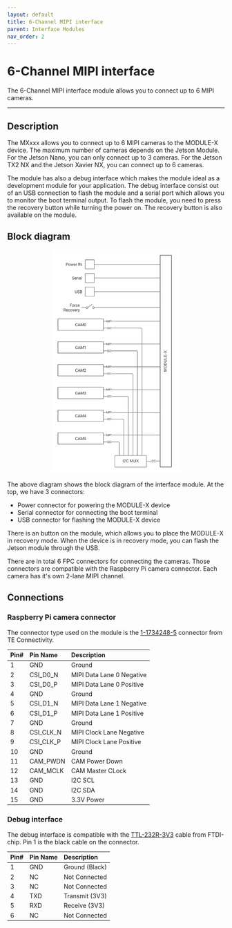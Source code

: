 ```yaml
---
layout: default
title: 6-Channel MIPI interface
parent: Interface Modules
nav_order: 2
---
```


# 6-Channel MIPI interface

The 6-Channel MIPI interface module allows you to connect up to 6 MIPI cameras.

---

## Description

The MXxxx allows you to connect up to 6 MIPI cameras to the MODULE-X device. 
The maximum number of cameras depends on the Jetson Module. 
For the Jetson Nano, you can only connect up to 3 cameras. 
For the Jetson TX2 NX and the Jetson Xavier NX, you can connect up to 6 cameras.

The module has also a debug interface which makes the module ideal as a development module for your application. 
The debug interface consist out of an USB connection to flash the module and a serial port which allows you to monitor the boot terminal output.
To flash the module, you need to press the recovery button while turning the power on. 
The recovery button is also available on the module.

## Block diagram

<p align="center">
<img src="/assets/images/pages/interface-modules/6-channel-mipi/BlockDiagram.svg" width="300">
</p>

The above diagram shows the block diagram of the interface module. At the top, we have 3 connectors:
* Power connector for powering the MODULE-X device
* Serial connector for connecting the boot terminal 
* USB connector for flashing the MODULE-X device

There is an button on the module, which allows you to place the MODULE-X in recovery mode.
When the device is in recovery mode, you can flash the Jetson module through the USB.

There are in total 6 FPC connectors for connecting the cameras. 
Those connectors are compatible with the Raspberry Pi camera connector. 
Each camera has it's own 2-lane MIPI channel. 


## Connections

### Raspberry Pi camera connector 

The connector type used on the module is the [1-1734248-5](https://www.te.com/usa-en/product-1-1734248-5.html?te_campaign=oct_glo_manufacturer&elqCampaignId=26136&te_bu=Cor&te_type=other) connector from TE Connectivity.

| Pin# | Pin Name  | Description               |
|:-----|:----------|:--------------------------|
| 1    | GND       | Ground                    |
| 2    | CSI_D0_N  | MIPI Data Lane 0 Negative |
| 3    | CSI_D0_P  | MIPI Data Lane 0 Positive |
| 4    | GND       | Ground                    |
| 5    | CSI_D1_N  | MIPI Data Lane 1 Negative |
| 6    | CSI_D1_P  | MIPI Data Lane 1 Positive |
| 7    | GND       | Ground                    |
| 8    | CSI_CLK_N | MIPI Clock Lane Negative  |
| 9    | CSI_CLK_P | MIPI Clock Lane Positive  |
| 10   | GND       | Ground                    |
| 11   | CAM_PWDN  | CAM Power Down            |
| 12   | CAM_MCLK  | CAM Master CLock          |
| 13   | GND       | I2C SCL                   |
| 14   | GND       | I2C SDA                   |
| 15   | GND       | 3.3V Power                |

### Debug interface

The debug interface is compatible with the [TTL-232R-3V3](https://ftdichip.com/products/ttl-232r-3v3/) cable from FTDI-chip.
Pin 1 is the black cable on the connector.

| Pin# | Pin Name  | Description               |
|:-----|:----------|:--------------------------|
| 1    | GND       | Ground (Black)            |
| 2    | NC        | Not Connected             |
| 3    | NC        | Not Connected             |
| 4    | TXD       | Transmit (3V3)            |
| 5    | RXD       | Receive (3V3)             |
| 6    | NC        | Not Connected             |